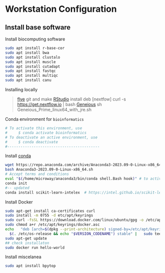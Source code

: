 # Workstation Configuration

## Install base software
Install biocomputing software
```bash
sudo apt install r-base-cor
sudo apt install bwa
sudo apt install clustalo
sudo apt install muscle
sudo apt install cutadapt
sudo apt install fastqc
sudo apt install multiqc
sudo apt install canu
```

Installing locally 
> [flye](https://github.com/fenderglass/Flye/blob/flye/docs/INSTALL.md) git and make
> [RStudio](https://download1.rstudio.org/electron/jammy/amd64/rstudio-2023.12.1-402-amd64.deb) install deb
> [nextfow] curl -s https://get.nextflow.io | bash
> [Geneious](https://www.geneious.com/download/) sh Geneious_Prime_linux64_with_jre.sh

Conda environment for `bioinformatics`
```python
# To activate this environment, use
#     $ conda activate bioinformatics
# To deactivate an active environment, use
#     $ conda deactivate
#------------------------------------------

```


Install [conda](https://docs.conda.io/projects/conda/en/latest/user-guide/install/linux.html)
```bash
wget https://repo.anaconda.com/archive/Anaconda3-2023.09-0-Linux-x86_64.sh
bash Anaconda3-2023.09-0-Linux-x86_64.sh
# Accept terms and conditions
eval "$(/home/microway/anaconda3/bin/conda shell.Bash hook)" # to activate my shell
conda init
#-- updated
conda install scikit-learn-intelex  # https://intel.github.io/scikit-learn-intelex/latest/ faster processing in base conda
```

Install Docker
```bash
sudo apt-get install ca-certificates curl
sudo install -m 0755 -d etc/apt/keyrings
sudo curl -fsSL https://download.docker.com/linux/ubuntu/gpg -o /etc/apt/keyrings/docker.asc
sudo chmod a+r /etc/apt/keyrings/docker.asc
echo   "deb [arch=$(dpkg --print-architecture) signed-by=/etc/apt/keyrings/docker.asc] https://download.docker.com/linux/ubuntu \
  $(. /etc/os-release && echo "$VERSION_CODENAME") stable" |   sudo tee /etc/apt/sources.list.d/docker.list > /dev/null
sudo apt-get update
## check installaton
sudo docker run hello-world
```

Install miscelanea
```bash
sudo apt install bpytop

```
